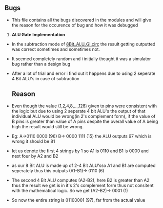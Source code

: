 ## Bugs
- This file contains all the bugs discovered in the modules and will give the reason for the occurence of bug and how it was debugged


1) **ALU Gate Implementation**
 - In the subtraction mode of [8Bit_ALU_GI.circ](../ALU) the result getting outputted was correct sometimes and sometimes not.
 - It seemed completely random and i initially thought it was a simulator bug rather than a design bug
 - After a lot of trial and error i find out it happens due to using 2 seperate 4 Bit ALU's in case of subtraction

   ## Reason
 - Even though the value (1,2,4,8,...,128) given to pins were consistent with the logic but due to using 2 seperate 4 bit ALU's the output of that individual ALU would be wrong(in 2's complement form), if the value of B pins is greater than value of A pins despite the overall value of A being high the result would still be wrong.
 - Eg: A->0110 0000 (96) B-> 0000 1111 (15) the ALU outputs 97 which is wrong it should be 81
 - let us denote the first 4 strings by 1 so A1 is 0110 and B1 is 0000 and next four by A2 and B2
 - as our 8 Bit ALU is made up of 2-4 Bit ALU'sso A1 and B1 are computed seperately thus this outputs (A1-B1)-> 0110 (6)
 - The second 4 Bit ALU computes (A2-B2), here B2 is greater than A2 thus the result we get is in it's 2's complement form thus not consitent with the mathematical logic. So we get (A2-B2)-> 0001 (1)
 - So now the entire string is 01100001 (97), far from the actual value
